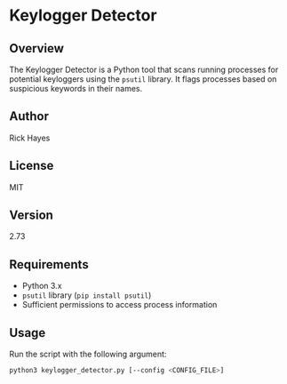 # Keylogger Detector

## Overview
The Keylogger Detector is a Python tool that scans running processes for potential keyloggers using the `psutil` library. It flags processes based on suspicious keywords in their names.

## Author
Rick Hayes

## License
MIT

## Version
2.73

## Requirements
- Python 3.x
- `psutil` library (`pip install psutil`)
- Sufficient permissions to access process information

## Usage
Run the script with the following argument:

```bash
python3 keylogger_detector.py [--config <CONFIG_FILE>]
